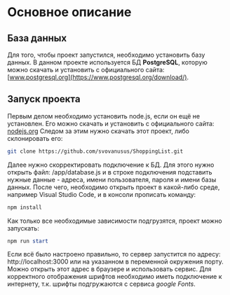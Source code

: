 # Основное описание
## База данных
Для того, чтобы проект запустился, необходимо установить базу данных. В данном проекте используется БД **PostgreSQL**, которую можно скачать и установить с официального сайта: [www.postgresql.org](https://www.postgresql.org/download/).
## Запуск проекта
Первым делом необходимо установить node.js, если он ещё не установлен. Его можно скачать и установить с официального сайта: [nodejs.org](https://nodejs.org/en/download/)
Следом за этим нужно скачать этот проект, либо склонировать его:
```bash
git clone https://github.com/svovanusus/ShoppingList.git
```
Далее нужно скорректировать подключение к БД. Для этого нужно открыть файл: /app/database.js и в строке подключения подставить нужные данные - адреса, имени пользователя, пароля и имени базы данных.
После чего, необходимо открыть проект в какой-либо среде, например Visual Studio Code, и в консоли прописать команду:
```powershell
npm install
```
Как только все необходимые зависимости подгрузятся, проект можно запускать:
```powershell
npm run start
```
Если всё было настроено правильно, то сервер запустится по адресу: http://localhost:3000 или на указанном в переменной окружения порту. Можно открыть этот адрес в браузере и использовать сервис. Для корректного отображения шрифтов необходимо иметь подключение к интернету, т.к. шрифты подгружаются с сервиса *google Fonts*.